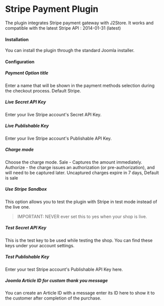 # Stripe Payment Plugin

The plugin integrates Stripe payment gateway with J2Store. It works and compatible with the latest Stripe API : 2014-01-31 (latest)

#### Installation
You can install the plugin through the standard Joomla installer.

#### Configuration
##### Payment Option title
Enter a name that will be shown in the payment methods
selection during the checkout process. Default Stripe.

##### Live Secret API Key
Enter your live Stripe account's Secret API Key.

##### Live Publishable Key
Enter your live Stripe account's Publishable API Key.

##### Charge mode
Choose the charge mode. Sale - Captures the amount immediately.
Authorize - the charge issues an authorization (or pre-authorization), and will need to be captured later. Uncaptured charges expire in 7 days, Default is sale

##### Use Stripe Sandbox
This option allows you to test the plugin with Stripe in test mode instead of the live one.

>IMPORTANT: NEVER ever set this to yes when your shop is live.

##### Test Secret API Key
This is the test key to be used while testing the shop. You can find these keys under your account settings.

##### Test Publishable Key
Enter your test Stripe account's Publishable API Key here.

##### Joomla Article ID for custom thank you message
You can create an Article ID with a message enter its ID here to show it to the customer after completion of the purchase.

